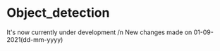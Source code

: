 # Object_detection
It's now currently under development /n
New changes made on 01-09-2021(dd-mm-yyyy)
